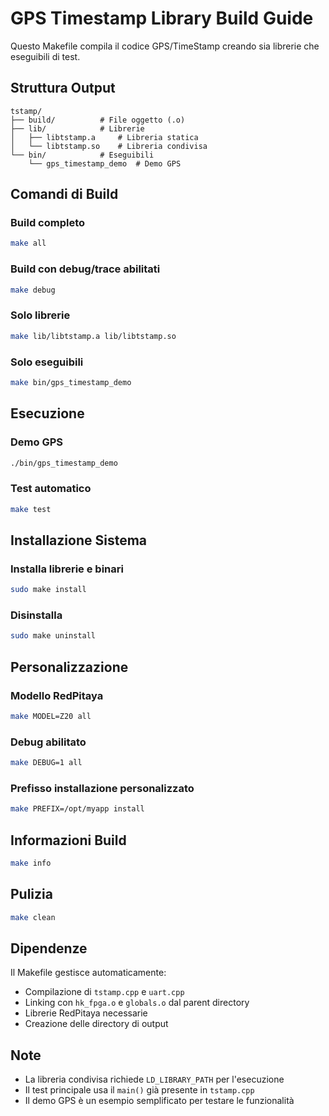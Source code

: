 # GPS Timestamp Library Build Guide

Questo Makefile compila il codice GPS/TimeStamp creando sia librerie che eseguibili di test.

## Struttura Output

```
tstamp/
├── build/          # File oggetto (.o)
├── lib/            # Librerie
│   ├── libtstamp.a     # Libreria statica
│   └── libtstamp.so    # Libreria condivisa
└── bin/            # Eseguibili
    └── gps_timestamp_demo  # Demo GPS
```

## Comandi di Build

### Build completo
```bash
make all
```

### Build con debug/trace abilitati
```bash
make debug
```

### Solo librerie
```bash
make lib/libtstamp.a lib/libtstamp.so
```

### Solo eseguibili
```bash
make bin/gps_timestamp_demo
```

## Esecuzione

### Demo GPS
```bash
./bin/gps_timestamp_demo
```

### Test automatico
```bash
make test
```

## Installazione Sistema

### Installa librerie e binari
```bash
sudo make install
```

### Disinstalla
```bash
sudo make uninstall
```

## Personalizzazione

### Modello RedPitaya
```bash
make MODEL=Z20 all
```

### Debug abilitato
```bash
make DEBUG=1 all
```

### Prefisso installazione personalizzato
```bash
make PREFIX=/opt/myapp install
```

## Informazioni Build
```bash
make info
```

## Pulizia
```bash
make clean
```

## Dipendenze

Il Makefile gestisce automaticamente:
- Compilazione di `tstamp.cpp` e `uart.cpp`
- Linking con `hk_fpga.o` e `globals.o` dal parent directory
- Librerie RedPitaya necessarie
- Creazione delle directory di output

## Note

- La libreria condivisa richiede `LD_LIBRARY_PATH` per l'esecuzione
- Il test principale usa il `main()` già presente in `tstamp.cpp`
- Il demo GPS è un esempio semplificato per testare le funzionalità
